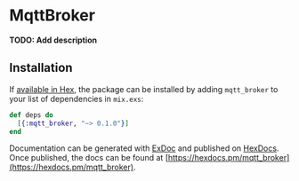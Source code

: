 # MqttBroker

**TODO: Add description**

## Installation

If [available in Hex](https://hex.pm/docs/publish), the package can be installed
by adding `mqtt_broker` to your list of dependencies in `mix.exs`:

```elixir
def deps do
  [{:mqtt_broker, "~> 0.1.0"}]
end
```

Documentation can be generated with [ExDoc](https://github.com/elixir-lang/ex_doc)
and published on [HexDocs](https://hexdocs.pm). Once published, the docs can
be found at [https://hexdocs.pm/mqtt_broker](https://hexdocs.pm/mqtt_broker).

